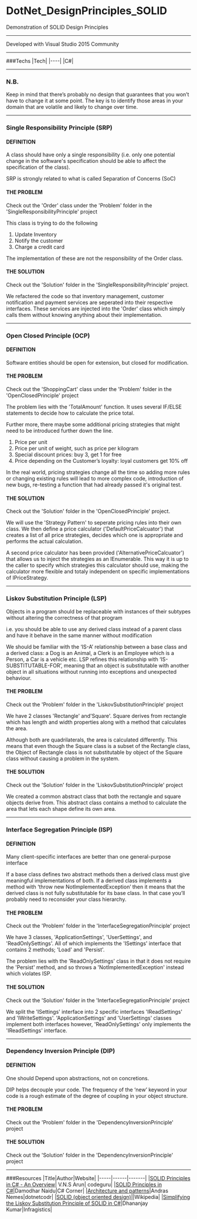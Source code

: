 # DotNet_DesignPrinciples_SOLID

Demonstration of SOLID Design Principles

---

Developed with Visual Studio 2015 Community

---

###Techs
|Tech|
|----|
|C#|

---
### N.B.

Keep in mind that there’s probably no design that guarantees that you won’t have to change it at some point. The key is to identify those areas in your domain that are volatile and likely to change over time.

---

### Single Responsibility Principle (SRP)

#### DEFINITION
A class should have only a single responsibility (i.e. only one potential change in the software's specification should be able to affect the specification of the class).

SRP is strongly related to what is called Separation of Concerns (SoC)

#### THE PROBLEM
Check out the 'Order' class under the 'Problem' folder in the 'SingleResponsibilityPrinciple' project

This class is trying to do the following

1. Update Inventory
2. Notify the customer
3. Charge a credit card

The implementation of these are not the responsibility of the Order class.

#### THE SOLUTION
Check out the 'Solution' folder in the 'SingleResponsibilityPrinciple' project.

We refactered the code so that inventory management, customer notification and payment services are seperated into their respective interfaces. These services are injected into the 'Order' class which simply calls them without knowing anything about their implementation.

---

### Open Closed Principle (OCP)

#### DEFINITION
Software entities should be open for extension, but closed for modification.


#### THE PROBLEM
Check out the 'ShoppingCart' class under the 'Problem' folder in the 'OpenClosedPrinciple' project

The problem lies with the 'TotalAmount' function. It uses several IF/ELSE statements to decide how to calculate the price total. 

Further more, there maybe some additional pricing strategies that might need to be introduced further down the line.

1. Price per unit
2. Price per unit of weight, such as price per kilogram
3. Special discount prices: buy 3, get 1 for free
4. Price depending on the Customer’s loyalty: loyal customers get 10% off

In the real world, pricing strategies change all the time so adding more rules or changing existing rules will lead to more complex code, introduction of new bugs, re-testing a function that had already passed it's original test.

#### THE SOLUTION
Check out the 'Solution' folder in the 'OpenClosedPrinciple' project.

We will use the 'Strategy Pattern' to seperate pricing rules into their own class. We then define a price calculator ('DefaultPriceCalcuator') that creates a list of all price strategies, decides which one is appropriate and performs the actual calculation.

A second price calculator has been provided ('AlternativePriceCalcuator') that allows us to inject the strategies as an IEnumerable. This way it is up to the caller to specify which strategies this calculator should use, making the calculator more flexible and totaly independent on specific implementations of IPriceStrategy. 

---
### Liskov Substitution Principle (LSP)

Objects in a program should be replaceable with instances of their subtypes without altering the correctness of that program

i.e. you should be able to use any derived class instead of a parent class and have it behave in the same manner without modification

We should be familiar with the ‘IS-A’ relationship between a base class and a derived class: a Dog is an Animal, a Clerk is an Employee which is a Person, a Car is a vehicle etc. LSP refines this relationship with ‘IS-SUBSTITUTABLE-FOR’, meaning that an object is substitutable with another object in all situations without running into exceptions and unexpected behaviour.

#### THE PROBLEM
Check out the 'Problem' folder in the 'LiskovSubstitutionPrinciple' project

We have 2 classes 'Rectangle' and'Square'. Square derives from rectangle which has length and width properties along with a method that calculates the area.

Although both are quadrilaterals, the area is calculated differently. This means that even though the Square class is a subset of the Rectangle class, the Object of Rectangle class is not substitutable by object of the Square class without causing a problem in the system.

#### THE SOLUTION
Check out the 'Solution' folder in the 'LiskovSubstitutionPrinciple' project

We created a common abstract class that both the rectangle and square objects derive from. This abstract class contains a method to calculate the area that lets each shape define its own area.

---

### Interface Segregation Principle (ISP)

#### DEFINITION
Many client-specific interfaces are better than one general-purpose interface

If a base class defines two abstract methods then a derived class must give meaningful implementations of both. If a derived class implements a method with ‘throw new NotImplementedException’ then it means that the derived class is not fully substitutable for its base class. In that case you’ll probably need to reconsider your class hierarchy.

#### THE PROBLEM
Check out the 'Problem' folder in the 'InterfaceSegregationPrinciple' project

We have 3 classes, 'ApplicationSettings', 'UserSettings', and 'ReadOnlySettings'. All of which implements the 'ISettings' interface that contains 2 methods; 'Load' and 'Persist'.

The problem lies with the 'ReadOnlySettings' class in that it does not require the 'Persist' method, and so throws a 'NotImplementedException' instead which violates ISP.

#### THE SOLUTION
Check out the 'Solution' folder in the 'InterfaceSegregationPrinciple' project

We split the 'ISettings' interface into 2 specific interfaces 'IReadSettings' and 'IWriteSettings'. 'ApplicationSettings' and 'UserSettings' classes implement both interfaces however, 'ReadOnlySettings' only implements the 'IReadSettings' interface.

---
### Dependency Inversion Principle (DIP)

#### DEFINITION
One should Depend upon abstractions, not on concretions.

DIP helps decouple your code. The frequency of the ‘new’ keyword in your code is a rough estimate of the degree of coupling in your object structure.

#### THE PROBLEM
Check out the 'Problem' folder in the 'DependencyInversionPrinciple' project


#### THE SOLUTION
Check out the 'Solution' folder in the 'DependencyInversionPrinciple' project


---

###Resources
|Title|Author|Website|
|-----|------|-------|
|[SOLID Principles in C# - An Overview](http://www.codeguru.com/columns/experts/solid-principles-in-c-an-overview.htm)| V.N.S Arun| codeguru|
|[SOLID Principles in C#](http://www.c-sharpcorner.com/uploadfile/damubetha/solid-principles-in-c-sharp/)|Damodhar Naidu|C# Corner|
|[Architecture and patterns](https://dotnetcodr.com/architecture-and-patterns/)|Andras Nemes|dotnetcodr|
|[SOLID (object oriented design)](https://en.wikipedia.org/wiki/SOLID_(object-oriented_design))||Wikipedia|
|[Simplifying the Liskov Substitution Principle of SOLID in C#](http://www.infragistics.com/community/blogs/dhananjay_kumar/archive/2015/06/30/simplifying-the-liskov-substitution-principle-of-solid-in-c.aspx)|Dhananjay Kumar|Infragistics|
